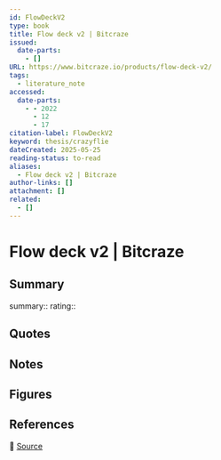 ```yaml
---
id: FlowDeckV2
type: book
title: Flow deck v2 | Bitcraze
issued:
  date-parts:
    - []
URL: https://www.bitcraze.io/products/flow-deck-v2/
tags:
  - literature_note
accessed:
  date-parts:
    - - 2022
      - 12
      - 17
citation-label: FlowDeckV2
keyword: thesis/crazyflie
dateCreated: 2025-05-25
reading-status: to-read
aliases:
  - Flow deck v2 | Bitcraze
author-links: []
attachment: []
related:
  - []
---
```


# Flow deck v2 | Bitcraze

## Summary
summary::
rating::

## Quotes

## Notes

## Figures

## References

🔗 [Source](https://www.bitcraze.io/products/flow-deck-v2/)


